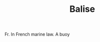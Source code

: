 ---
title: Balise
permalink: "/definitions/balise.html"
body: Fr. In French marine law. A buoy
published_at: '2018-07-07'
layout: post
---